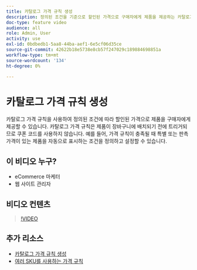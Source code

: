 ```yaml
---
title: 카탈로그 가격 규칙 생성
description: 정의된 조건을 기준으로 할인된 가격으로 구매자에게 제품을 제공하는 카탈로그 가격 규칙을 만드는 방법을 알아봅니다.
doc-type: feature video
audience: all
role: Admin, User
activity: use
exl-id: 0bdbedb1-5aa8-44ba-aef1-6e5cf06d35ce
source-git-commit: 42622b18e5738e8cb57f247029c189884698851a
workflow-type: tm+mt
source-wordcount: '134'
ht-degree: 0%

---
```


# 카탈로그 가격 규칙 생성

카탈로그 가격 규칙을 사용하여 정의된 조건에 따라 할인된 가격으로 제품을 구매자에게 제공할 수 있습니다. 카탈로그 가격 규칙은 제품이 장바구니에 배치되기 전에 트리거되므로 쿠폰 코드를 사용하지 않습니다. 예를 들어, 가격 규칙이 충족될 때 특별 또는 판촉 가격이 있는 제품을 자동으로 표시하는 조건을 정의하고 설정할 수 있습니다.

## 이 비디오 누구?

- eCommerce 마케터
- 웹 사이트 관리자

## 비디오 컨텐츠

>[!VIDEO](https://video.tv.adobe.com/v/343834?quality=12&learn=on)

## 추가 리소스

- [카탈로그 가격 규칙 생성](https://docs.magento.com/user-guide/marketing/price-rules-catalog-create.html)
- [여러 SKU를 사용하는 가격 규칙](https://docs.magento.com/user-guide/marketing/price-rule-multiple-sku.html)
